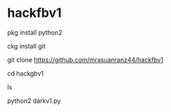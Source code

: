 # hackfbv1



pkg install python2


ckg install git

git clone https://github.com/mrasuanranz44/hackfbv1

cd hackgbv1

ls

python2 darkv1.py
